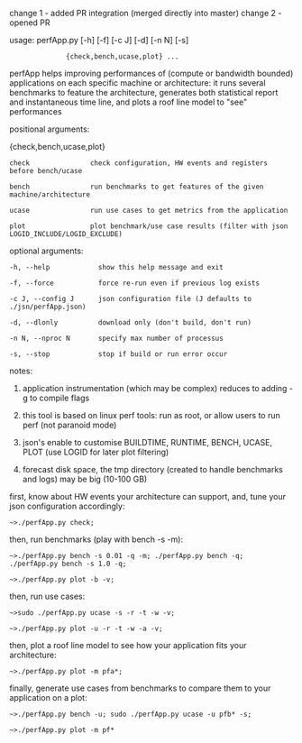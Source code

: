 change 1 - added PR integration (merged directly into master)
change 2 - opened PR

usage: perfApp.py [-h] [-f] [-c J] [-d] [-n N] [-s]

                  {check,bench,ucase,plot} ...

perfApp helps improving performances of (compute or bandwidth bounded) applications on each specific machine
or architecture: it runs several benchmarks to feature the architecture, generates both statistical report
and instantaneous time line, and plots a roof line model to "see" performances

positional arguments:

  {check,bench,ucase,plot}

    check               check configuration, HW events and registers before bench/ucase

    bench               run benchmarks to get features of the given machine/architecture

    ucase               run use cases to get metrics from the application

    plot                plot benchmark/use case results (filter with json LOGID_INCLUDE/LOGID_EXCLUDE)

optional arguments:

    -h, --help            show this help message and exit

    -f, --force           force re-run even if previous log exists

    -c J, --config J      json configuration file (J defaults to ./jsn/perfApp.json)

    -d, --dlonly          download only (don't build, don't run)

    -n N, --nproc N       specify max number of processus

    -s, --stop            stop if build or run error occur

notes:

  1. application instrumentation (which may be complex) reduces to adding -g to compile flags

  2. this tool is based on linux perf tools: run as root, or allow users to run perf (not paranoid mode)

  3. json's enable to customise BUILDTIME, RUNTIME, BENCH, UCASE, PLOT (use LOGID for later plot filtering)

  4. forecast disk space, the tmp directory (created to handle benchmarks and logs) may be big (10-100 GB)

first, know about HW events your architecture can support, and, tune your json configuration accordingly:

    ~>./perfApp.py check;

then, run benchmarks (play with bench -s -m):

    ~>./perfApp.py bench -s 0.01 -q -m; ./perfApp.py bench -q; ./perfApp.py bench -s 1.0 -q;

    ~>./perfApp.py plot -b -v;

then, run use cases:

    ~>sudo ./perfApp.py ucase -s -r -t -w -v;

    ~>./perfApp.py plot -u -r -t -w -a -v;

then, plot a roof line model to see how your application fits your architecture:

    ~>./perfApp.py plot -m pfa*;
finally, generate use cases from benchmarks to compare them to your application on a plot:

    ~>./perfApp.py bench -u; sudo ./perfApp.py ucase -u pfb* -s;

    ~>./perfApp.py plot -m pf*
